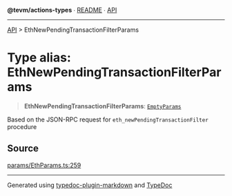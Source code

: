 **@tevm/actions-types** ∙ [README](../README.md) ∙ [API](../API.md)

***

[API](../API.md) > EthNewPendingTransactionFilterParams

# Type alias: EthNewPendingTransactionFilterParams

> **EthNewPendingTransactionFilterParams**: [`EmptyParams`](EmptyParams.md)

Based on the JSON-RPC request for `eth_newPendingTransactionFilter` procedure

## Source

[params/EthParams.ts:259](https://github.com/evmts/tevm-monorepo/blob/main/packages/actions-types/src/params/EthParams.ts#L259)

***
Generated using [typedoc-plugin-markdown](https://www.npmjs.com/package/typedoc-plugin-markdown) and [TypeDoc](https://typedoc.org/)
